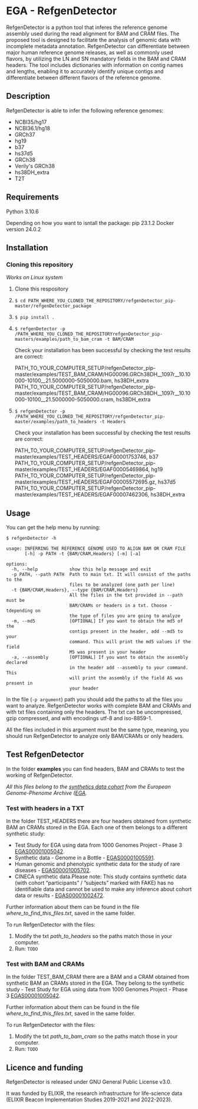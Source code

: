 # EGA - RefgenDetector

RefgenDetector is a python tool that inferes the reference genome assembly used during the read alignment for BAM and CRAM files. The proposed tool is designed to facilitate the analysis of genomic data with incomplete metadata annotation. RefgenDetector can differentiate between major human reference genome releases, as well as commonly used flavors, by utilizing the LN and SN mandatory fields in the BAM and CRAM headers. The tool includes dictionaries with information on contig names and lengths, enabling it to accurately identify unique contigs and differentiate between different flavors of the reference genome.

## Description

RefgenDetector is able to infer the following reference genomes:

- NCBI35/hg17
- NCBI36.1/hg18
- GRCh37
- hg19
- b37
- hs37d5
- GRCh38
- Verily's GRCh38
- hs38DH_extra
- T2T

## Requirements

Python 3.10.6

Depending on how you want to isntall the package: 
       pip 23.1.2 
       Docker version 24.0.2
       
## Installation 

### Cloning this repository 

*Works on Linux system*

1. Clone this respository
   
2. ``` $ cd PATH_WHERE_YOU_CLONED_THE_REPOSITORY/refgenDetector_pip-master/refgenDetector_package ```
   
3. ```$ pip install . ```
   
4. ``` $ refgenDetector -p /PATH_WHERE_YOU_CLONED_THE_REPOSITORYrefgenDetector_pip-masters/examples/path_to_bam_cram -t BAM/CRAM ```

   Check your installation has been successful by checking the test results are correct:
   
   PATH_TO_YOUR_COMPUTER_SETUP/refgenDetector_pip-master/examples/TEST_BAM_CRAM/HG00096.GRCh38DH__1097r__10.10000-10100__21.5000000-5050000.bam, hs38DH_extra
   PATH_TO_YOUR_COMPUTER_SETUP/refgenDetector_pip-master/examples/TEST_BAM_CRAM/HG00096.GRCh38DH__1097r__10.10000-10100__21.5000000-5050000.cram, hs38DH_extra
   
5. ``` $ refgenDetector -p /PATH_WHERE_YOU_CLONED_THE_REPOSITORY/refgenDetector_pip-master/examples/path_to_headers -t Headers ```

   Check your installation has been successful by checking the test results are correct:
   
   PATH_TO_YOUR_COMPUTER_SETUP/refgenDetector_pip-master/examples/TEST_HEADERS/EGAF00001753746, b37
   PATH_TO_YOUR_COMPUTER_SETUP/refgenDetector_pip-master/examples/TEST_HEADERS/EGAF00005469864, hg19
   PATH_TO_YOUR_COMPUTER_SETUP/refgenDetector_pip-master/examples/TEST_HEADERS/EGAF00005572695.gz, hs37d5
   PATH_TO_YOUR_COMPUTER_SETUP/refgenDetector_pip-master/examples/TEST_HEADERS/EGAF00007462306, hs38DH_extra



## Usage

You can get the help menu by running:
```
$ refgenDetector -h
```
```
usage: INFERRING THE REFERENCE GENOME USED TO ALIGN BAM OR CRAM FILE
       [-h] -p PATH -t {BAM/CRAM,Headers} [-m] [-a]

options:
  -h, --help            show this help message and exit
  -p PATH, --path PATH  Path to main txt. It will consist of the paths to the
                        files to be analyzed (one path per line)
  -t {BAM/CRAM,Headers}, --type {BAM/CRAM,Headers}
                        All the files in the txt provided in --path must be
                        BAM/CRAMs or headers in a txt. Choose -tdepending on
                        the type of files you are going to analyze
  -m, --md5             [OPTIONAL] If you want to obtain the md5 of the
                        contigs present in the header, add --md5 to your
                        command. This will print the md5 values if the field
                        M5 was present in your header
  -a, --assembly        [OPTIONAL] If you want to obtain the assembly declared
                        in the header add --assembly to your command. This
                        will print the assembly if the field AS was present in
                        your header

```

In the file (```-p argument```) path you should add the paths to all the files you want to analyze. RefgenDetector works with complete BAM and CRAMs and with txt files containing only the headers. The txt can be uncompressed, gzip compressed, and with encodings utf-8 and iso-8859-1. 

All the files included in this argument must be the same type, meaning, you should run RefgenDetector to analyze only BAM/CRAMs or only headers. 

## Test RefgenDetector

In the folder **examples** you can find headers, BAM and CRAMs to test the working of RefgenDetector. 

*All this files belong to the [synthetics data cohort](https://ega-archive.org/synthetic-data) from the European Genome-Phenome Archive ([EGA](https://ega-archive.org/).*

### Test with headers in a TXT

In the folder TEST_HEADERS there are four headers obtained from synthetic BAM an CRAMs stored in the EGA. Each one of them belongs to a different synthetic study:
- Test Study for EGA using data from 1000 Genomes Project - Phase 3 [EGAS00001005042](https://ega-archive.org/studies/EGAS00001005042).
- Synthetic data - Genome in a Bottle - [EGAS00001005591](https://ega-archive.org/studies/EGAS00001005591).
- Human genomic and phenotypic synthetic data for the study of rare diseases - [EGAS00001005702](https://ega-archive.org/studies/EGAS00001005702).
- CINECA synthetic data.Please note: This study contains synthetic data (with cohort “participants” / ”subjects” marked with FAKE) has no identifiable data and cannot be used to make any inference about cohort data or results - [EGAS00001002472](https://ega-archive.org/studies/EGAS00001002472).

Further information about them can be found in the file *where_to_find_this_files.txt*, saved in the same folder.

To run RefgenDetector with the files: 

1. Modify the txt *path_to_headers* so the paths match those in your computer. 
2. Run:
``
TODO
``

### Test with BAM and CRAMs

In the folder TEST_BAM_CRAM there are a BAM and a CRAM obtained from synthetic BAM an CRAMs stored in the EGA. They belong to the synthetic study - Test Study for EGA using data from 1000 Genomes Project - Phase 3 [EGAS00001005042](https://ega-archive.org/studies/EGAS00001005042).

Further information about them can be found in the file *where_to_find_this_files.txt*, saved in the same folder.

To run RefgenDetector with the files: 

1. Modify the txt *path_to_bam_cram* so the paths match those in your computer. 
2. Run:
``
TODO
``

## Licence and funding

RefgenDetector is released under GNU General Public License v3.0. 

It was funded by ELIXIR, the research infrastructure for life-science data (ELIXIR Beacon Implementation Studies 2019-2021 and 2022-2023).
